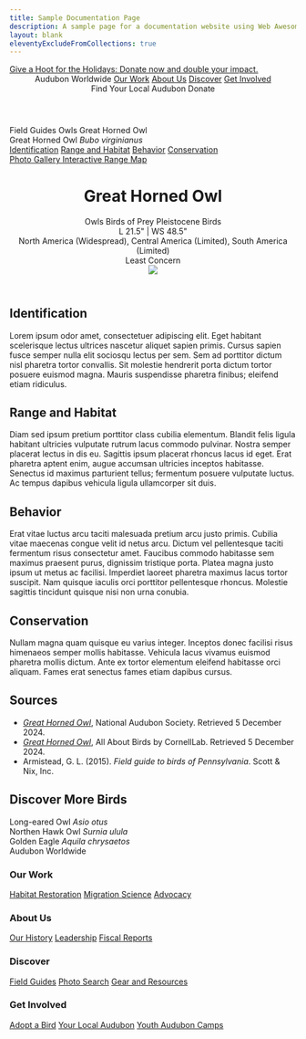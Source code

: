 ```yaml
---
title: Sample Documentation Page
description: A sample page for a documentation website using Web Awesome's page component.
layout: blank
eleventyExcludeFromCollections: true
---
```


<style>
  wa-page {
    --menu-width: 15rem;
    --aside-width: 15rem;
  }

  wa-page[view='mobile'] {
    --menu-width: auto;
    --aside-width: auto;
  }
  wa-page[view='mobile'] [slot='aside'] {
    display: none;
  }
  wa-page[view='mobile'] #brand-name {
    display: none;
  }
  wa-page[view='mobile'] #search {
    display: none;
  }
  [slot='banner'] {
    --wa-color-text-link: var(--wa-color-neutral-on-loud);
    background-color: var(--wa-color-neutral-fill-loud);
  }
  [slot='header'] {
    --wa-link-decoration-default: none;
    border-block-end: var(--wa-border-width-s) var(--wa-border-style) var(--wa-color-surface-border);
  }
  [slot*='header'] a {
    font-weight: var(--wa-font-weight-action);
  }
  [slot='subheader'] {
    background-color: var(--wa-color-surface-lowered);
    border-block-end: var(--wa-border-width-s) var(--wa-border-style) var(--wa-color-surface-border);
  }
  [slot='navigation-header'] {
    border-block-end: var(--wa-border-width-s) var(--wa-border-style) var(--wa-color-surface-border);
  }
  wa-page[view='desktop'] [slot*='navigation'] {
    border-inline-end: var(--wa-border-width-s) var(--wa-border-style) var(--wa-color-surface-border);
  }
  [slot*='navigation'] a {
    --wa-color-text-link: var(--wa-color-text-normal);
  }
  [slot='navigation-footer'] {
    border-block-start: var(--wa-border-width-s) var(--wa-border-style) var(--wa-color-surface-border);
  }
  [slot='main-header'],
  main,
  [slot='main-footer'] {
    max-inline-size: 60rem;
    margin-inline: auto;
  }
  [slot='main-footer'] {
    border-block-start: var(--wa-border-width-s) var(--wa-border-style) var(--wa-color-surface-border);
  }
  [slot='footer'] {
    --wa-color-text-link: var(--wa-color-text-quiet);
    background-color: var(--wa-color-surface-lowered);
    font-size: var(--wa-font-size-s);
  }
</style>

<wa-page mobile-breakpoint="920">
  <div slot="banner" class="wa-body-s">
    <a href="#" class="wa-cluster wa-align-items-baseline wa-gap-xs" style="flex-wrap: nowrap;">
      <wa-icon name="gift"></wa-icon>
      <span>Give a Hoot for the Holidays: Donate now and double your impact.</span>
    </a>
  </div>
  <header slot="header" class="wa-split">
    <div class="wa-cluster">
      <wa-icon name="feather-pointed" style="color: var(--wa-color-brand-fill-loud); font-size: 1.5em;"></wa-icon>
      <span id="brand-name" class="wa-heading-s">Audubon Worldwide</span>
      <a href="#">Our Work</a>
      <a href="#">About Us</a>
      <a href="#">Discover</a>
      <a href="#">Get Involved</a>
    </div>
    <div class="wa-cluster wa-gap-xs">
      <wa-button size="small" variant="brand" appearance="outlined">Find Your Local Audubon</wa-button>
      <wa-button size="small" variant="brand">Donate</wa-button>
    </div>
  </header>
  <nav slot="subheader">
    <div class="wa-cluster" style="flex-wrap: nowrap;">
      <wa-icon-button data-toggle-nav name="bars" label="Menu"></wa-icon-button>
      <wa-breadcrumb style="font-size: var(--wa-font-size-s);">
        <wa-breadcrumb-item>Field Guides</wa-breadcrumb-item>
        <wa-breadcrumb-item>Owls</wa-breadcrumb-item>
        <wa-breadcrumb-item>Great Horned Owl</wa-breadcrumb-item>
      </wa-breadcrumb>
    </div>
    <wa-input id="search" placeholder="Search" size="small" style="max-inline-size: 12rem;">
      <wa-icon slot="prefix" name="magnifying-glass"></wa-icon>
    </wa-input>
  </nav>
  <nav slot="navigation-header">
    <div class="wa-flank">
      <wa-avatar image="https://images.unsplash.com/photo-1544648720-132573cb590d?q=20" label=""></wa-avatar>
      <div class="wa-stack wa-gap-3xs">
        <span class="wa-heading-s">Great Horned Owl</span>
        <span class="wa-caption-s" lang="la"><em>Bubo virginianus</em></span>
      </div>
    </div>
  </nav>
  <nav slot="navigation">
    <a href="#identification">Identification</a>
    <a href="#range">Range and Habitat</a>
    <a href="#behavior">Behavior</a>
    <a href="#conservation">Conservation</a>
  </nav>
  <nav slot="navigation-footer">
    <a href="#" class="wa-flank" style="--flank-size: 1.25em;">
      <wa-icon name="camera"></wa-icon>
      <span>Photo Gallery</span>
    </a>
    <a href="#" class="wa-flank" style="--flank-size: 1.25em;">
      <wa-icon name="map-location-dot"></wa-icon>
      <span>Interactive Range Map</span>
    </a>
  </nav>
  <header slot="main-header">
    <div class="wa-flank:end wa-border-radius-l wa-dark" style="background-color: var(--wa-color-surface-lowered); --content-percentage: 35%; padding: var(--wa-space-m);">
      <div class="wa-stack" style="margin: var(--wa-space-2xl);">
        <h1>Great Horned Owl</h1>
        <wa-divider></wa-divider>
        <div class="wa-cluster wa-gap-xs">
          <wa-tag size="small">Owls</wa-tag>
          <wa-tag size="small">Birds of Prey</wa-tag>
          <wa-tag size="small">Pleistocene Birds</wa-tag>
        </div>
        <div class="wa-flank">
          <wa-icon name="ruler"></wa-icon>
          <span class="wa-caption-m">L 21.5" | WS 48.5"</span>
        </div>
        <div class="wa-flank">
          <wa-icon name="earth-americas"></wa-icon>
          <span class="wa-caption-m">North America (Widespread), Central America (Limited), South America (Limited)</span>
        </div>
        <div class="wa-flank">
          <wa-icon name="shield-heart"></wa-icon>
          <span class="wa-caption-m">Least Concern</span>
        </div>
      </div>
      <div class="wa-frame" style="wa-border-radius-l max-inline-size: 40ch;">
        <img src="https://images.unsplash.com/photo-1544648720-132573cb590d?q=20" />
      </div>
    </div>
  </header>
  <main class="wa-body-l">
    <h2 id="identification">Identification</h2>
    <p>Lorem ipsum odor amet, consectetuer adipiscing elit. Eget habitant scelerisque lectus ultrices nascetur aliquet sapien primis. Cursus sapien fusce semper nulla elit sociosqu lectus per sem. Sem ad porttitor dictum nisl pharetra tortor convallis. Sit molestie hendrerit porta dictum tortor posuere euismod magna. Mauris suspendisse pharetra finibus; eleifend etiam ridiculus.</p>
    <h2 id="range">Range and Habitat</h2>
    <p>Diam sed ipsum pretium porttitor class cubilia elementum. Blandit felis ligula habitant ultricies vulputate rutrum lacus commodo pulvinar. Nostra semper placerat lectus in dis eu. Sagittis ipsum placerat rhoncus lacus id eget. Erat pharetra aptent enim, augue accumsan ultricies inceptos habitasse. Senectus id maximus parturient tellus; fermentum posuere vulputate luctus. Ac tempus dapibus vehicula ligula ullamcorper sit duis.</p>
    <h2 id="behavior">Behavior</h2>
    <p>Erat vitae luctus arcu taciti malesuada pretium arcu justo primis. Cubilia vitae maecenas congue velit id netus arcu. Dictum vel pellentesque taciti fermentum risus consectetur amet. Faucibus commodo habitasse sem maximus praesent purus, dignissim tristique porta. Platea magna justo ipsum ut metus ac facilisi. Imperdiet laoreet pharetra maximus lacus tortor suscipit. Nam quisque iaculis orci porttitor pellentesque rhoncus. Molestie sagittis tincidunt quisque nisi non urna conubia.</p>
    <h2 id="conservation">Conservation</h2>
    <p>Nullam magna quam quisque eu varius integer. Inceptos donec facilisi risus himenaeos semper mollis habitasse. Vehicula lacus vivamus euismod pharetra mollis dictum. Ante ex tortor elementum eleifend habitasse orci aliquam. Fames erat senectus fames etiam dapibus cursus.</p>
  </main>
  <footer slot="main-footer">
    <section>
      <h2 class="wa-heading-m">Sources</h2>
      <ul class="wa-body-s">
        <li><cite><a href="https://www.audubon.org/field-guide/bird/great-horned-owl" target="_blank" rel="noopener">Great Horned Owl</a></cite>, National Audubon Society. Retrieved 5 December 2024.</li>
        <li><cite><a href="https://www.allaboutbirds.org/guide/Great_Horned_Owl/" target="_blank" rel="noopener">Great Horned Owl</a></cite>, All About Birds by CornellLab. Retrieved 5 December 2024.</li>
        <li>Armistead, G. L. (2015). <cite>Field guide to birds of Pennsylvania</cite>. Scott & Nix, Inc.</li>
      </ul>
    </section>
  </footer>
  <aside slot="aside">
    <h2 class="wa-heading-m">Discover More Birds</h2>
    <wa-card with-image>
      <div slot="image" class="wa-frame">
        <img src="https://images.unsplash.com/photo-1635254859323-65b78408dcca?q=20" alt="" />
      </div>
      <div class="wa-stack wa-gap-3xs">
        <span class="wa-heading-s">Long-eared Owl</span>
        <span class="wa-caption-s" lang="la"><em>Asio otus</em></span>
      </div>
    </wa-card>
    <wa-card with-image>
      <div slot="image" class="wa-frame">
        <img src="https://images.unsplash.com/photo-1661350356618-f5915c7b6a3c?q=20" alt="" />
      </div>
      <div class="wa-stack wa-gap-3xs">
        <span class="wa-heading-s">Northen Hawk Owl</span>
        <span class="wa-caption-s" lang="la"><em>Surnia ulula</em></span>
      </div>
    </wa-card>
    <wa-card with-image>
      <div slot="image" class="wa-frame">
        <img src="https://images.unsplash.com/photo-1660307777355-f08bced145d3?q=20" alt="" />
      </div>
      <div class="wa-stack wa-gap-3xs">
        <span class="wa-heading-s">Golden Eagle</span>
        <span class="wa-caption-s" lang="la"><em>Aquila chrysaetos</em></span>
      </div>
    </wa-card>
  </aside>
  <footer slot="footer" class="wa-grid wa-gap-xl">
    <div class="wa-cluster" style="flex-wrap: nowrap;">
      <wa-icon name="feather-pointed" style="font-size: 1.5em;"></wa-icon>
      <span class="wa-heading-s">Audubon Worldwide</span>
    </div>
    <div class="wa-stack">
      <h3 class="wa-heading-xs">Our Work</h3>
      <a href="#">Habitat Restoration</a>
      <a href="#">Migration Science</a>
      <a href="#">Advocacy</a>
    </div>
    <div class="wa-stack">
      <h3 class="wa-heading-xs">About Us</h3>
      <a href="#">Our History</a>
      <a href="#">Leadership</a>
      <a href="#">Fiscal Reports</a>
    </div>
    <div class="wa-stack">
      <h3 class="wa-heading-xs">Discover</h3>
      <a href="#">Field Guides</a>
      <a href="#">Photo Search</a>
      <a href="#">Gear and Resources</a>
    </div>
    <div class="wa-stack">
      <h3 class="wa-heading-xs">Get Involved</h3>
      <a href="#">Adopt a Bird</a>
      <a href="#">Your Local Audubon</a>
      <a href="#">Youth Audubon Camps</a>
    </div>
  </footer>
</wa-page>
